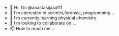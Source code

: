 - 👋 Hi, I’m @anastasijaaa111
- 👀 I’m interested in scientis,forensic, programming...
- 🌱 I’m currently learning physical chemistry
- 💞️ I’m looking to collaborate on ...
- 📫 How to reach me ...

<!---
anastasijaaa111/anastasijaaa111 is a ✨ special ✨ repository because its `README.md` (this file) appears on your GitHub profile.
You can click the Preview link to take a look at your changes.
--->
